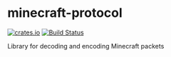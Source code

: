 minecraft-protocol
============
[![crates.io](https://img.shields.io/crates/v/minecraft-protocol.svg)](https://crates.io/crates/minecraft-protocol)
[![Build Status](https://travis-ci.com/eihwaz/minecraft-protocol.svg?branch=master)](https://travis-ci.com/eihwaz/minecraft-protocol)

Library for decoding and encoding Minecraft packets
